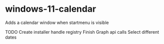 # windows-11-calendar
Adds a calendar window when startmenu is visible

TODO
Create installer
    handle registry
Finish Graph api calls
Select different dates